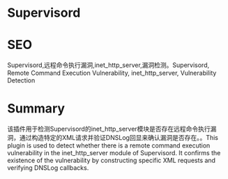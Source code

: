 # Supervisord
# SEO
Supervisord,远程命令执行漏洞,inet_http_server,漏洞检测。Supervisord, Remote Command Execution Vulnerability, inet_http_server, Vulnerability Detection
# Summary
该插件用于检测Supervisord的inet_http_server模块是否存在远程命令执行漏洞，通过构造特定的XML请求并验证DNSLog回显来确认漏洞是否存在。。This plugin is used to detect whether there is a remote command execution vulnerability in the inet_http_server module of Supervisord. It confirms the existence of the vulnerability by constructing specific XML requests and verifying DNSLog callbacks.
